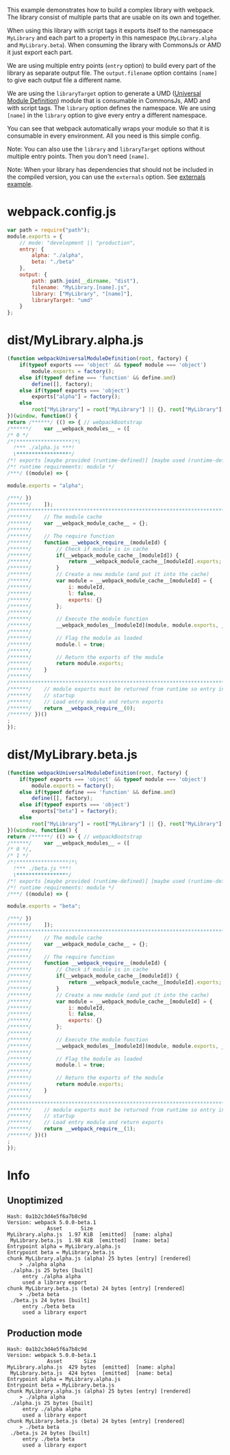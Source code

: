 This example demonstrates how to build a complex library with webpack. The library consist of multiple parts that are usable on its own and together.

When using this library with script tags it exports itself to the namespace `MyLibrary` and each part to a property in this namespace (`MyLibrary.alpha` and `MyLibrary.beta`). When consuming the library with CommonsJs or AMD it just export each part.

We are using multiple entry points (`entry` option) to build every part of the library as separate output file. The `output.filename` option contains `[name]` to give each output file a different name.

We are using the `libraryTarget` option to generate a UMD ([Universal Module Definition](https://github.com/umdjs/umd)) module that is consumable in CommonsJs, AMD and with script tags. The `library` option defines the namespace. We are using `[name]` in the `library` option to give every entry a different namespace.

You can see that webpack automatically wraps your module so that it is consumable in every environment. All you need is this simple config.

Note: You can also use the `library` and `libraryTarget` options without multiple entry points. Then you don't need `[name]`.

Note: When your library has dependencies that should not be included in the compiled version, you can use the `externals` option. See [externals example](https://github.com/webpack/webpack/tree/master/examples/externals).

# webpack.config.js

```javascript
var path = require("path");
module.exports = {
	// mode: "development || "production",
	entry: {
		alpha: "./alpha",
		beta: "./beta"
	},
	output: {
		path: path.join(__dirname, "dist"),
		filename: "MyLibrary.[name].js",
		library: ["MyLibrary", "[name]"],
		libraryTarget: "umd"
	}
};
```

# dist/MyLibrary.alpha.js

```javascript
(function webpackUniversalModuleDefinition(root, factory) {
	if(typeof exports === 'object' && typeof module === 'object')
		module.exports = factory();
	else if(typeof define === 'function' && define.amd)
		define([], factory);
	else if(typeof exports === 'object')
		exports["alpha"] = factory();
	else
		root["MyLibrary"] = root["MyLibrary"] || {}, root["MyLibrary"]["alpha"] = factory();
})(window, function() {
return /******/ (() => { // webpackBootstrap
/******/ 	var __webpack_modules__ = ([
/* 0 */
/*!******************!*\
  !*** ./alpha.js ***!
  \******************/
/*! exports [maybe provided (runtime-defined)] [maybe used (runtime-defined)] */
/*! runtime requirements: module */
/***/ ((module) => {

module.exports = "alpha";

/***/ })
/******/ 	]);
/************************************************************************/
/******/ 	// The module cache
/******/ 	var __webpack_module_cache__ = {};
/******/ 	
/******/ 	// The require function
/******/ 	function __webpack_require__(moduleId) {
/******/ 		// Check if module is in cache
/******/ 		if(__webpack_module_cache__[moduleId]) {
/******/ 			return __webpack_module_cache__[moduleId].exports;
/******/ 		}
/******/ 		// Create a new module (and put it into the cache)
/******/ 		var module = __webpack_module_cache__[moduleId] = {
/******/ 			i: moduleId,
/******/ 			l: false,
/******/ 			exports: {}
/******/ 		};
/******/ 	
/******/ 		// Execute the module function
/******/ 		__webpack_modules__[moduleId](module, module.exports, __webpack_require__);
/******/ 	
/******/ 		// Flag the module as loaded
/******/ 		module.l = true;
/******/ 	
/******/ 		// Return the exports of the module
/******/ 		return module.exports;
/******/ 	}
/******/ 	
/************************************************************************/
/******/ 	// module exports must be returned from runtime so entry inlining is disabled
/******/ 	// startup
/******/ 	// Load entry module and return exports
/******/ 	return __webpack_require__(0);
/******/ })()
;
});
```

# dist/MyLibrary.beta.js

```javascript
(function webpackUniversalModuleDefinition(root, factory) {
	if(typeof exports === 'object' && typeof module === 'object')
		module.exports = factory();
	else if(typeof define === 'function' && define.amd)
		define([], factory);
	else if(typeof exports === 'object')
		exports["beta"] = factory();
	else
		root["MyLibrary"] = root["MyLibrary"] || {}, root["MyLibrary"]["beta"] = factory();
})(window, function() {
return /******/ (() => { // webpackBootstrap
/******/ 	var __webpack_modules__ = ([
/* 0 */,
/* 1 */
/*!*****************!*\
  !*** ./beta.js ***!
  \*****************/
/*! exports [maybe provided (runtime-defined)] [maybe used (runtime-defined)] */
/*! runtime requirements: module */
/***/ ((module) => {

module.exports = "beta";

/***/ })
/******/ 	]);
/************************************************************************/
/******/ 	// The module cache
/******/ 	var __webpack_module_cache__ = {};
/******/ 	
/******/ 	// The require function
/******/ 	function __webpack_require__(moduleId) {
/******/ 		// Check if module is in cache
/******/ 		if(__webpack_module_cache__[moduleId]) {
/******/ 			return __webpack_module_cache__[moduleId].exports;
/******/ 		}
/******/ 		// Create a new module (and put it into the cache)
/******/ 		var module = __webpack_module_cache__[moduleId] = {
/******/ 			i: moduleId,
/******/ 			l: false,
/******/ 			exports: {}
/******/ 		};
/******/ 	
/******/ 		// Execute the module function
/******/ 		__webpack_modules__[moduleId](module, module.exports, __webpack_require__);
/******/ 	
/******/ 		// Flag the module as loaded
/******/ 		module.l = true;
/******/ 	
/******/ 		// Return the exports of the module
/******/ 		return module.exports;
/******/ 	}
/******/ 	
/************************************************************************/
/******/ 	// module exports must be returned from runtime so entry inlining is disabled
/******/ 	// startup
/******/ 	// Load entry module and return exports
/******/ 	return __webpack_require__(1);
/******/ })()
;
});
```

# Info

## Unoptimized

```
Hash: 0a1b2c3d4e5f6a7b8c9d
Version: webpack 5.0.0-beta.1
             Asset      Size
MyLibrary.alpha.js  1.97 KiB  [emitted]  [name: alpha]
 MyLibrary.beta.js  1.98 KiB  [emitted]  [name: beta]
Entrypoint alpha = MyLibrary.alpha.js
Entrypoint beta = MyLibrary.beta.js
chunk MyLibrary.alpha.js (alpha) 25 bytes [entry] [rendered]
    > ./alpha alpha
 ./alpha.js 25 bytes [built]
     entry ./alpha alpha
     used a library export
chunk MyLibrary.beta.js (beta) 24 bytes [entry] [rendered]
    > ./beta beta
 ./beta.js 24 bytes [built]
     entry ./beta beta
     used a library export
```

## Production mode

```
Hash: 0a1b2c3d4e5f6a7b8c9d
Version: webpack 5.0.0-beta.1
             Asset       Size
MyLibrary.alpha.js  429 bytes  [emitted]  [name: alpha]
 MyLibrary.beta.js  424 bytes  [emitted]  [name: beta]
Entrypoint alpha = MyLibrary.alpha.js
Entrypoint beta = MyLibrary.beta.js
chunk MyLibrary.alpha.js (alpha) 25 bytes [entry] [rendered]
    > ./alpha alpha
 ./alpha.js 25 bytes [built]
     entry ./alpha alpha
     used a library export
chunk MyLibrary.beta.js (beta) 24 bytes [entry] [rendered]
    > ./beta beta
 ./beta.js 24 bytes [built]
     entry ./beta beta
     used a library export
```
